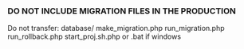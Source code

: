 ### DO NOT INCLUDE MIGRATION FILES IN THE PRODUCTION

Do not transfer:
  database/
  make_migration.php
  run_migration.php
  run_rollback.php
  start_proj.sh.php or .bat if windows